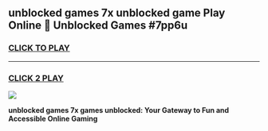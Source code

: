
## unblocked games 7x unblocked game Play Online 👋 Unblocked Games #7pp6u
<h3>
<a href="https://premium.freeplayer.one?title=unblocked_games_7x&ref=21F">CLICK TO PLAY</a></h3>
<hr>

<h3>
<a href="https://premium.freeplayer.one?title=unblocked_games_7x&ref=21F">CLICK 2 PLAY</a>
  
</h3>

<a href="https://premium.freeplayer.one?title=unblocked_games_7x&ref=21F/"><img src="https://clearcache.store/games.png"></a>


**unblocked games 7x games unblocked: Your Gateway to Fun and Accessible Online Gaming**
